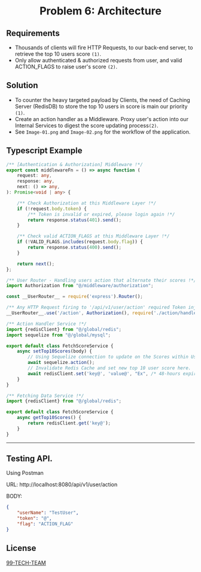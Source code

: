 # <div align="center">Problem 6: Architecture</div>

## Requirements

- Thousands of clients will fire HTTP Requests, to our back-end server, to retrieve the top 10 users score `(1)`.
- Only allow authenticated & authorized requests from user, and valid ACTION_FLAGS to raise user's score `(2)`.

## Solution

- To counter the heavy targeted payload by Clients, the need of Caching Server (RedisDB) to store
  the top 10 users in score is main our priority `(1)`.
- Create an action handler as a Middleware. Proxy user's action into our Internal Services to digest
  the score updating process`(2)`.
- See `Image-01.png` and `Image-02.png` for the workflow of the application.

## Typescript Example

```typescript
/** [Authentication & Authorization] Middleware !*/
export const middlewareFn = () => async function (
    request: any,
    response: any,
    next: () => any,
): Promise<void | any> {

    /** Check Authorization at this Middleware Layer !*/
    if (!request.body.token) {
        /** Token is invalid or expired, please login again !*/
        return response.status(401).send();
    }

    /** Check valid ACTION_FLAGS at this Middleware Layer !*/
    if (!VALID_FLAGS.includes(request.body.flag)) {
        return response.status(400).send();
    }

    return next();
};
```

```typescript
/** User Router - Handling users action that alternate their scores !*/
import Authorization from "@/middleware/authorization";

const __UserRouter__ = require('express').Router();

/** Any HTTP Request firing to '/api/v1/user/action' required Token injected within Request Body !*/
__UserRouter__.use('/action', Authorization(), require('./action/handler'));
```

```typescript
/** Action Handler Service !*/
import {redisClient} from "@/global/redis";
import sequelize from "@/global/mysql";

export default class FetchScoreService {
    async setTop10Scores(body) {
        // Using Sequelize connection to update on the Scores within User Table.
        await sequelize.action();
        // Invalidate Redis Cache and set new top 10 user score here.
        await redisClient.set('key@', 'value@', "Ex", /* 48-hours expiration */ 48 * 60 * 60);
    }
}
```

```typescript
/** Fetching Data Service !*/
import {redisClient} from "@/global/redis";

export default class FetchScoreService {
    async getTop10Scores() {
        return redisClient.get('key@');
    }
}
```

---

## Testing API.

Using Postman

URL: http://localhost:8080/api/v1/user/action

BODY:

```json
{
    "userName": "TestUser",
    "token": "@",
    "flag": "ACTION_FLAG"
}
```

## License

[99-TECH-TEAM](https://99tech.notion.site/Code-Challenge-05cdb9e0d1ce432a843f763b5d5f7497)
